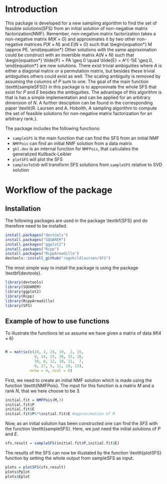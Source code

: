 # Introduction
This package is developed for a new sampling algorithm to find the set of feasible solutions(SFS) from an initial solution of non-negative matrix factorization(NMF). Remember, non-negative matrix factorization takes a non-negative matrix $M(K \times G)$ and approximates it by two other non-negative matrices $P(K \times N)$ and $E(N \times G)$ such that
\begin{equation*}
M \approx PE.
\end{equation*}
Other solutions with the same approximation could be construct with an invertible matrix $A(N \times N)$ such that 
\begin{equation*}
    \tilde{P} = PA \geq 0 \quad \tilde{E} = A^{-1}E \geq 0,
\end{equation*}
are new solutions. There exist trivial ambiguities where $A$ is either a diagonal matrix or a permutation matrix, but besides these trivial ambiguities others could exist as well. The scaling ambiguity is removed by assuming the columns of $P$ sum to one. The goal of the main function \texttt{sampleSFS()} in this package is to approximate the whole SFS that exist for $P$ and $E$ besides the ambiguities. The advantage of this algorithm is that is has a simple implementation and can be applied for an arbitrary dimension of $N$. A further desciption can be found in the corresponding paper \textit{R. Laursen and A. Hobolth, A sampling algorithm to compute the set of feasible solutions for non-negative matrix factorization for an arbitrary rank.}.

The package includes the following functions:

- `sampleSFS` is the main function that can find the SFS from an initial NMF
- `NMFPois` can find an initial NMF solution from a data matrix
- `gkl.dev` is an internal function for `NMFPois`, that calculates the generalized Kullback-Leibler
- `plotSFS` will plot the SFS  
- `samplesToSVD` will transform SFS solutions from `sampleSFS` relative to SVD solution

# Workflow of the package

## Installation 

The following packages are used in the package \textbf{SFS} and do therefore need to be installed.

```r
install.packages("devtools")
install.packages("SQUAREM")
install.packages("ggplot2")
install.packages("Rcpp")
install.packages("RcppArmadillo")
devtools::install_github("ragnhildlaursen/SFS")
```

The most simple way to install the package is using the package \textbf{devtools}.

```r
library(devtools)
library(SQUAREM)
library(ggplot2)
library(Rcpp)
library(RcppArmadillo)
library(SFS)
```

## Example of how to use functions
To illustrate the functions let us assume we have given a matrix of data $M (4 \times 6)$
```r

M = matrix(c(20, 3, 24, 19,  2, 15, 
             9, 14, 25, 30, 15, 10,
             30, 6, 12, 10, 11,  7,
             9, 27, 5, 11, 19, 15),
           nrow = 4, ncol = 6)
```

First, we need to create an initial NMF solution which is made using the function \texttt{NMFPois}. The input for this function is a matrix $M$ and a rank $N$, that we here choose to be $3$.

```r
initial.fit = NMFPois(M,3)
initial.fit$P
initial.fit$E
initial.fit$P%*%initial.fit$E #approximation of M
```

Now, as an initial solution has been constructed one can find the $SFS$ with the function \texttt{sampleSFS}. Here, we just need the initial solutions of $P$ and $E$. 

```r
sfs.result = sampleSFS(initial.fit$P,initial.fit$E) 

```

The results of the SFS can now be illustated by the function \texttt{plotSFS} function by setting the whole output from sampleSFS as input.

```r
plots = plotSFS(sfs.result)
plots$Pplot
plots$Eplot
```











